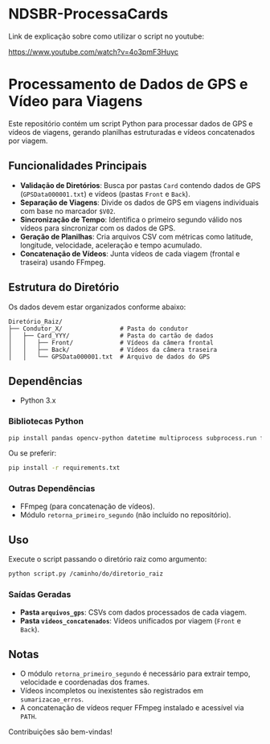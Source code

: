 # NDSBR-ProcessaCards

Link de explicação sobre como utilizar o script no youtube:

https://www.youtube.com/watch?v=4o3pmF3Huyc

# Processamento de Dados de GPS e Vídeo para Viagens

Este repositório contém um script Python para processar dados de GPS e vídeos de viagens, gerando planilhas estruturadas e vídeos concatenados por viagem.

## Funcionalidades Principais

- **Validação de Diretórios**: Busca por pastas `Card` contendo dados de GPS (`GPSData000001.txt`) e vídeos (pastas `Front` e `Back`).
- **Separação de Viagens**: Divide os dados de GPS em viagens individuais com base no marcador `$V02`.
- **Sincronização de Tempo**: Identifica o primeiro segundo válido nos vídeos para sincronizar com os dados de GPS.
- **Geração de Planilhas**: Cria arquivos CSV com métricas como latitude, longitude, velocidade, aceleração e tempo acumulado.
- **Concatenação de Vídeos**: Junta vídeos de cada viagem (frontal e traseira) usando FFmpeg.

## Estrutura do Diretório

Os dados devem estar organizados conforme abaixo:

```
Diretório_Raiz/
├── Condutor_X/                # Pasta do condutor
│   ├── Card_YYY/              # Pasta do cartão de dados
│   │   ├── Front/             # Vídeos da câmera frontal
│   │   ├── Back/              # Vídeos da câmera traseira
│   │   └── GPSData000001.txt  # Arquivo de dados do GPS
```

## Dependências

- Python 3.x

### Bibliotecas Python

```bash
pip install pandas opencv-python datetime multiprocess subprocess.run ffmpeg
```

Ou se preferir:

```bash
pip install -r requirements.txt
```


### Outras Dependências

- FFmpeg (para concatenação de vídeos).
- Módulo `retorna_primeiro_segundo` (não incluído no repositório).

## Uso

Execute o script passando o diretório raiz como argumento:

```bash
python script.py /caminho/do/diretorio_raiz
```

### Saídas Geradas

- **Pasta `arquivos_gps`**: CSVs com dados processados de cada viagem.
- **Pasta `videos_concatenados`**: Vídeos unificados por viagem (`Front` e `Back`).

## Notas

- O módulo `retorna_primeiro_segundo` é necessário para extrair tempo, velocidade e coordenadas dos frames.
- Vídeos incompletos ou inexistentes são registrados em `sumarizacao_erros`.
- A concatenação de vídeos requer FFmpeg instalado e acessível via `PATH`.

Contribuições são bem-vindas!  
